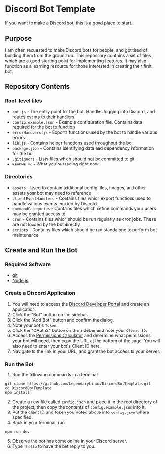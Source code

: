 # Discord Bot Template
If you want to make a Discord bot, this is a good place to start.

## Purpose
I am often requested to make Discord bots for people, and got tired of building them from the ground up. This
repository contains a set of files which are a good starting point for implementing features. It may also function
as a learning resource for those interested in creating their first bot.

## Repository Contents

### Root-level files
- `bot.js` - The entry point for the bot. Handles logging into Discord, and routes events to their handlers
- `config.example.json` - Example configuration file. Contains data required for the bot to function
- `errorHandlers.js` - Exports functions used by the bot to handle various errors
- `lib.js` - Contains helper functions used throughout the bot
- `package.json` - Contains identifying data and dependency information for the bot
- `.gitignore` - Lists files which should not be committed to git
- `README.md` - What you're reading right now!

### Directories
- `assets` - Used to contain additional config files, images, and other assets your bot may need to reference
- `clientEventHandlers` - Contains files which export functions used to handle various events emitted by Discord
- `commandCategories` - Contains files which define commands your users may be granted access to
- `cron` - Contains files which should be run regularly as cron jobs. These are not loaded by the bot directly
- `scripts` - Contains files which should be run standalone to perform bot maintenance

## Create and Run the Bot

### Required Software
- [git](https://git-scm.com/)
- [Node.js](https://nodejs.org/en/)

### Create a Discord Application
1. You will need to access the [Discord Developer Portal](https://discord.com/developers/applications) and create an
application.
2. Click the "Bot" button on the sidebar.
3. Click the "Add Bot" button and confirm the dialog.
4. Note your bot's `Token`.
5. Click the "OAuth2" button on the sidebar and note your `Client ID`.
6. Access the [Permissions Calculator](https://discordapi.com/permissions.html) and determine what permissions your
bot will need, then copy the URL at the bottom of the page. You will also need to enter your bot's Client ID here.
7. Navigate to the link in your URL, and grant the bot access to your server.

### Run the Bot
1. Run the following commands in a terminal
```shell
git clone https://github.com/LegendaryLinux/DiscordBotTemplate.git
cd DiscordBotTemplate
npm install
```
2. Create a new file called `config.json` and place it in the root directory of the project, then copy the contents of
`config.example.json` into it.
3. Put the client ID and token you noted above into `config.json` where specified.
4. Back in your terminal, run
```shell
npm run dev
```
5. Observe the bot has come online in your Discord server.
6. Type `!hello` to have the bot reply to you.
